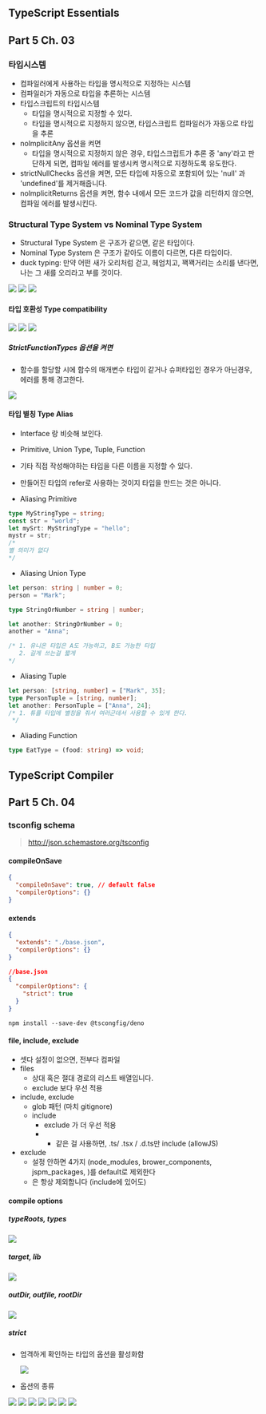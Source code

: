 ## TypeScript Essentials

## Part 5 Ch. 03

### 타입시스템

- 컴파일러에게 사용하는 타입을 명시적으로 지정하는 시스템
- 컴파일러가 자동으로 타입을 추론하는 시스템
- 타입스크립트의 타입시스템
  - 타입을 명시적으로 지정할 수 있다.
  - 타입을 명시적으로 지정하지 않으면, 타입스크립트 컴파일러가 자동으로 타입을 추론
- nolmplicitAny 옵션을 켜면
  - 타입을 명시적으로 지정하지 않은 경우, 타입스크립트가 추론 중 'any'라고 판단하게 되면, 컴파일 에러를 발생시켜 명시적으로 지정하도록 유도한다.
- strictNullChecks 옵션을 켜면, 모든 타입에 자동으로 포함되어 있는 'null' 과 'undefined'를 제거해줍니다.
- nolmplicitReturns 옵션을 켜면, 함수 내에서 모든 코드가 값을 리턴하지 않으면, 컴파일 에러를 발생시킨다.

### Structural Type System vs Nominal Type System

- Structural Type System 은 구조가 같으면, 같은 타입이다.
- Nominal Type System 은 구조가 같아도 이름이 다르면, 다른 타입이다.
- duck typing: 만약 어떤 새가 오리처럼 걷고, 헤엄치고, 꽥꽥거리는 소리를 낸다면, 나는 그 새를 오리라고 부를 것이다.

<img src="./imgs/structural.PNG">
<img src="./imgs/nominal.PNG">
<img src="./imgs/duck.PNG">

#### 타입 호환성 Type compatibility

<img src="./imgs/sub1.PNG">
<img src="./imgs/sub2.PNG">
<img src="./imgs/sub3.PNG">

##### StrictFunctionTypes 옵션을 켜면

- 함수를 할당할 시에 함수의 매개변수 타입이 같거나 슈퍼타입인 경우가 아닌경우, 에러를 통해 경고한다.

<img src="./imgs/sub4.PNG">

#### 타입 별칭 Type Alias

- Interface 랑 비슷해 보인다.
- Primitive, Union Type, Tuple, Function
- 기타 직접 작성해야하는 타입을 다른 이름을 지정할 수 있다.
- 만들어진 타입의 refer로 사용하는 것이지 타입을 만드는 것은 아니다.

- Aliasing Primitive

```ts
type MyStringType = string;
const str = "world";
let mySrt: MyStringType = "hello";
mystr = str;
/*
별 의미가 없다
*/
```

- Aliasing Union Type

```ts
let person: string | number = 0;
person = "Mark";

type StringOrNumber = string | number;

let another: StringOrNumber = 0;
another = "Anna";

/* 1. 유니온 타입은 A도 가능하고, B도 가능한 타입
   2. 길게 쓰는걸 짧게
*/
```

- Aliasing Tuple

```ts
let person: [string, number] = ["Mark", 35];
type PersonTuple = [string, number];
let another: PersonTuple = ["Anna", 24];
/* 1. 튜플 타입에 별칭을 줘서 여러군데서 사용할 수 있게 한다.
 */
```

- Aliading Function

```ts
type EatType = (food: string) => void;
```

## TypeScript Compiler

## Part 5 Ch. 04

### tsconfig schema

> http://json.schemastore.org/tsconfig

#### compileOnSave

```json
{
  "compileOnSave": true, // default false
  "compilerOptions": {}
}
```

#### extends

```json
{
  "extends": "./base.json",
  "compilerOptions": {}
}
```

```json
//base.json
{
  "compilerOptions": {
    "strict": true
  }
}
```

```
npm install --save-dev @tscongfig/deno
```

#### file, include, exclude

- 셋다 설정이 없으면, 전부다 컴파일
- files
  - 상대 혹은 절대 경로의 리스트 배열입니다.
  - exclude 보다 우선 적용
- include, exclude
  - glob 패턴 (마치 gitignore)
  - include
    - exclude 가 더 우선 적용
    - - 같은 걸 사용하면, .ts/ .tsx / .d.ts만 include (allowJS)
- exclude
  - 설정 안하면 4가지 (node_modules, brower_components, jspm_packages, <outDir>)를 default로 제외한다
  - <outDir> 은 항상 제외합니다 (include에 있어도)

#### compile options

##### typeRoots, types

<img src="./imgs/types.PNG">

##### target, lib

<img src="./imgs/types2.PNG">

##### outDir, outfile, rootDir

<img src="./imgs/types3.PNG">

##### strict

- 엄격하게 확인하는 타입의 옵션을 활성화함

  <img src="./imgs/types4.PNG">

- 옵션의 종류

<img src="./imgs/types5.PNG">

<img src="./imgs/types7.PNG">

<img src="./imgs/types10.PNG">

<img src="./imgs/types11.PNG">

<img src="./imgs/types12.PNG">

<img src="./imgs/types13.PNG">

<img src="./imgs/types14.PNG">
